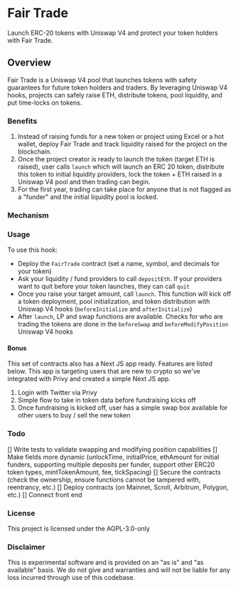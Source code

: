 # Fair Trade

Launch ERC-20 tokens with Uniswap V4 and protect your token holders with Fair Trade.

## Overview

Fair Trade is a Uniswap V4 pool that launches tokens with safety guarantees for future token holders and traders. By leveraging Uniswap V4 hooks, projects can safely raise ETH, distribute tokens, pool liquidity, and put time-locks on tokens.

### Benefits

1. Instead of raising funds for a new token or project using Excel or a hot wallet, deploy Fair Trade and track liquidity raised for the project on the blockchain.
2. Once the project creator is ready to launch the token (target ETH is raised), user calls `launch` which will launch an ERC 20 token, distribute this token to initial liquidity providers, lock the token + ETH raised in a Uniswap V4 pool and then trading can begin.
3. For the first year, trading can take place for anyone that is not flagged as a "funder" and the initial liquidity pool is locked.

### Mechanism

### Usage

To use this hook:

-   Deploy the `FairTrade` contract (set a name, symbol, and decimals for your token)
-   Ask your liquidity / fund providers to call `depositEth`. If your providers want to quit before your token launches, they can call `quit`
-   Once you raise your target amount, call `launch`. This function will kick off a token deployment, pool initialization, and token distribution with Uniswap V4 hooks (`beforeInitialize` and `afterInitialize`)
-   After `launch`, LP and swap functions are available. Checks for who are trading the tokens are done in the `beforeSwap` and `beforeModifyPosition` Uniswap V4 hooks

#### Bonus

This set of contracts also has a Next JS app ready. Features are listed below. This app is targeting users that are new to crypto so we've integrated with Privy and created a simple Next JS app.

1. Login with Twitter via Privy
2. Simple flow to take in token data before fundraising kicks off
3. Once fundraising is kicked off, user has a simple swap box available for other users to buy / sell the new token

### Todo

[] Write tests to validate swapping and modifying position capabilities
[] Make fields more dynamic (unlockTime, initialPrice, ethAmount for initial funders, supporting multiple deposits per funder, support other ERC20 token types, mintTokenAmount, fee, tickSpacing)
[] Secure the contracts (check the ownership, ensure functions cannot be tampered with, reentrancy, etc.)
[] Deploy contracts (on Mainnet, Scroll, Arbitrum, Polygon, etc.)
[] Connect front end

### License

This project is licensed under the AGPL-3.0-only

### Disclaimer

This is experimental software and is provided on an "as is" and "as available" basis. We do not give and warranties and will not be liable for any loss incurred through use of this codebase.
